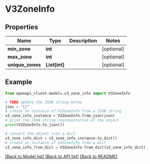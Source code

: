 # V3ZoneInfo


## Properties

Name | Type | Description | Notes
------------ | ------------- | ------------- | -------------
**min_zone** | **int** |  | [optional] 
**max_zone** | **int** |  | [optional] 
**unique_zones** | **List[int]** |  | [optional] 

## Example

```python
from openapi_client.models.v3_zone_info import V3ZoneInfo

# TODO update the JSON string below
json = "{}"
# create an instance of V3ZoneInfo from a JSON string
v3_zone_info_instance = V3ZoneInfo.from_json(json)
# print the JSON string representation of the object
print(V3ZoneInfo.to_json())

# convert the object into a dict
v3_zone_info_dict = v3_zone_info_instance.to_dict()
# create an instance of V3ZoneInfo from a dict
v3_zone_info_from_dict = V3ZoneInfo.from_dict(v3_zone_info_dict)
```
[[Back to Model list]](../README.md#documentation-for-models) [[Back to API list]](../README.md#documentation-for-api-endpoints) [[Back to README]](../README.md)


